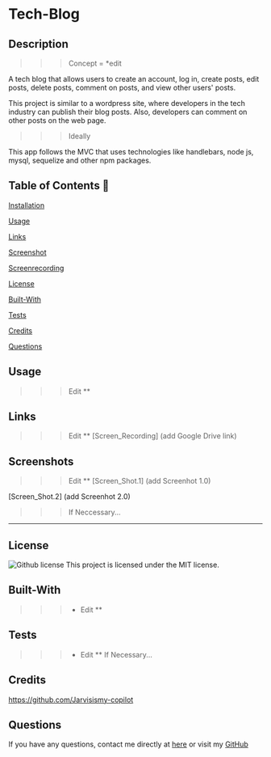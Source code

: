 # Tech-Blog

## Description

>>> Concept = *edit

 A tech blog that allows users to create an account, log in, create posts, edit posts, delete posts, comment on posts, and view other users' posts.

This project is similar to a wordpress site, where developers in the tech industry can publish their blog posts. Also, developers can comment on other posts on the web page. 

>>> Ideally

This app follows the MVC that uses technologies like handlebars, node js, mysql, sequelize and other npm packages.
  
  ## Table of Contents 📖
  
  [Installation](#installation)

  [Usage](#usage)

  [Links](#Links)

  [Screenshot](#Screenshot)

  [Screenrecording](#ScreenRecording)

  [License](#license)

  [Built-With](#Built-With)

  [Tests](#tests) 

  [Credits](#credits)

  [Questions](#questions)
  
  ## Usage 

>>> Edit **

## Links

>>> Edit **
[Screen_Recording] (add Google Drive link)

## Screenshots

>>> Edit **
[Screen_Shot.1] (add Screenhot 1.0)

[Screen_Shot.2] (add Screenhot 2.0)

>>> If Neccessary... 

______________________________________________________________________________

## License

   ![Github license](https://img.shields.io/badge/license-MIT-blue.svg)
  This project is licensed under the MIT license.
  
## Built-With

>>> - Edit ** 

## Tests 

>>> - Edit ** If Necessary... 


## Credits 

https://github.com/Jarvisismy-copilot

 ## Questions 
  
  If you have any questions, contact me directly at [here](mailto:Chelseajarvis3301@icloud.com)
  or visit my [GitHub](https://github.com/Jarvisismy-copilot)

